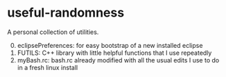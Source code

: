 # useful-randomness

A personal collection of utilities.

0. eclipsePreferences: for easy bootstrap of a new installed eclipse
0. FUTILS: C++ library with little helpful functions that I use repeatedly
0. myBash.rc: bash.rc already modified with all the usual edits I use to do in a fresh linux install
